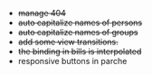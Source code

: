 - ~~manage 404~~ 
- ~~auto capitalize names of persons~~
- ~~auto capitalize names of groups~~
- ~~add some view transitions.~~
- ~~the binding in bills is interpolated~~
- responsive buttons in parche

